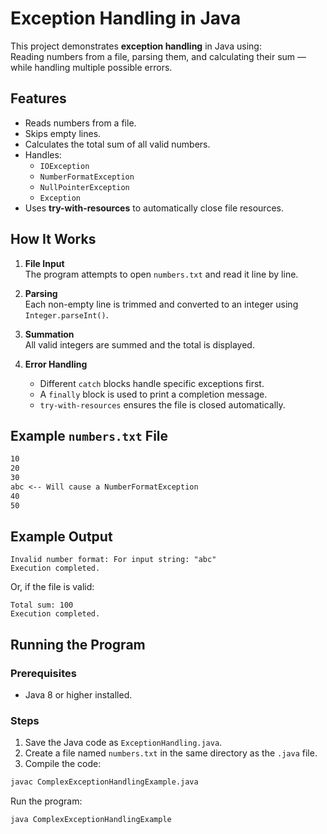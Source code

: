 # Exception Handling in Java

This project demonstrates **exception handling** in Java using:  
Reading numbers from a file, parsing them, and calculating their sum — while handling multiple possible errors.

## Features
- Reads numbers from a file.
- Skips empty lines.
- Calculates the total sum of all valid numbers.
- Handles:
    - `IOException`
    - `NumberFormatException`
    - `NullPointerException`
    - `Exception`
- Uses **try-with-resources** to automatically close file resources.

## How It Works
1. **File Input**  
   The program attempts to open `numbers.txt` and read it line by line.

2. **Parsing**  
   Each non-empty line is trimmed and converted to an integer using `Integer.parseInt()`.

3. **Summation**  
   All valid integers are summed and the total is displayed.

4. **Error Handling**
    - Different `catch` blocks handle specific exceptions first.
    - A `finally` block is used to print a completion message.
    - `try-with-resources` ensures the file is closed automatically.

## Example `numbers.txt` File
```txt
10
20
30
abc <-- Will cause a NumberFormatException
40
50
```

## Example Output
```terminaloutput
Invalid number format: For input string: "abc"
Execution completed.
```

Or, if the file is valid:
```terminaloutput
Total sum: 100
Execution completed.
```

## Running the Program
### Prerequisites
- Java 8 or higher installed.

### Steps
1. Save the Java code as `ExceptionHandling.java`.
2. Create a file named `numbers.txt` in the same directory as the `.java` file.
3. Compile the code:
```bash
javac ComplexExceptionHandlingExample.java
```

Run the program:

```bash
java ComplexExceptionHandlingExample
```